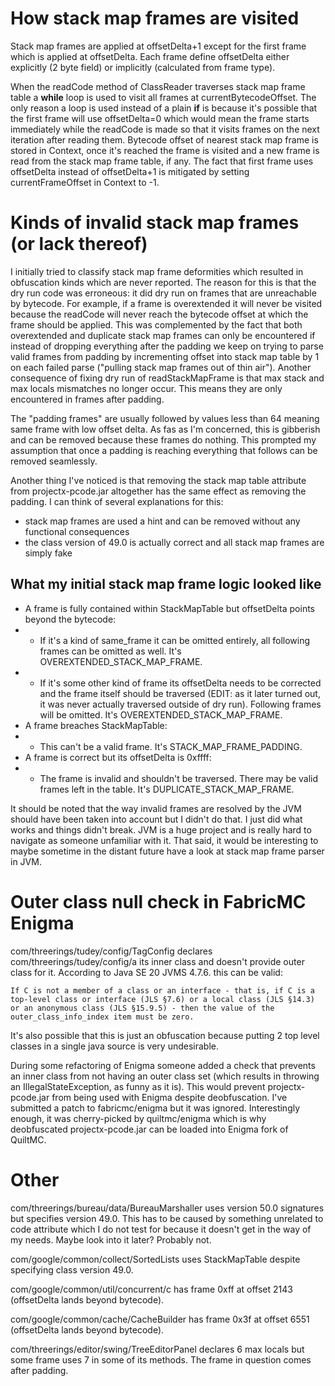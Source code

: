 # How stack map frames are visited

Stack map frames are applied at offsetDelta+1 except for the first frame which is applied at offsetDelta. Each frame define offsetDelta either explicitly (2 byte field) or implicitly (calculated from frame type).

When the readCode method of ClassReader traverses stack map frame table a **while** loop is used to visit all frames at currentBytecodeOffset. The only reason a loop is used instead of a plain **if** is because it's possible that the first frame will use offsetDelta=0 which would mean the frame starts immediately while the readCode is made so that it visits frames on the next iteration after reading them. Bytecode offset of nearest stack map frame is stored in Context, once it's reached the frame is visited and a new frame is read from the stack map frame table, if any. The fact that first frame uses offsetDelta instead of offsetDelta+1 is mitigated by setting currentFrameOffset in Context to -1.

# Kinds of invalid stack map frames (or lack thereof)

I initially tried to classify stack map frame deformities which resulted in obfuscation kinds which are never reported. The reason for this is that the dry run code was erroneous: it did dry run on frames that are unreachable by bytecode. For example, if a frame is overextended it will never be visited because the readCode will never reach the bytecode offset at which the frame should be applied. This was complemented by the fact that both overextended and duplicate stack map frames can only be encountered if instead of dropping everything after the padding we keep on trying to parse valid frames from padding by incrementing offset into stack map table by 1 on each failed parse ("pulling stack map frames out of thin air"). Another consequence of fixing dry run of readStackMapFrame is that max stack and max locals mismatches no longer occur. This means they are only encountered in frames after padding.

The "padding frames" are usually followed by values less than 64 meaning same frame with low offset delta. As fas as I'm concerned, this is gibberish and can be removed because these frames do nothing. This prompted my assumption that once a padding is reaching everything that follows can be removed seamlessly.

Another thing I've noticed is that removing the stack map table attribute from projectx-pcode.jar altogether has the same effect as removing the padding. I can think of several explanations for this:
 - stack map frames are used a hint and can be removed without any functional consequences
 - the class version of 49.0 is actually correct and all stack map frames are simply fake

## What my initial stack map frame logic looked like
- A frame is fully contained within StackMapTable but offsetDelta points beyond the bytecode:
- - If it's a kind of same_frame it can be omitted entirely, all following frames can be omitted as well. It's OVEREXTENDED_STACK_MAP_FRAME.
- - If it's some other kind of frame its offsetDelta needs to be corrected and the frame itself should be traversed (EDIT: as it later turned out, it was never actually traversed outside of dry run). Following frames will be omitted. It's OVEREXTENDED_STACK_MAP_FRAME.
- A frame breaches StackMapTable:
- - This can't be a valid frame. It's STACK_MAP_FRAME_PADDING.
- A frame is correct but its offsetDelta is 0xffff:
- - The frame is invalid and shouldn't be traversed. There may be valid frames left in the table. It's DUPLICATE_STACK_MAP_FRAME.

It should be noted that the way invalid frames are resolved by the JVM should have been taken into account but I didn't do that. I just did what works and things didn't break. JVM is a huge project and is really hard to navigate as someone unfamiliar with it. That said, it would be interesting to maybe sometime in the distant future have a look at stack map frame parser in JVM.

# Outer class null check in FabricMC Enigma

com/threerings/tudey/config/TagConfig declares com/threerings/tudey/config/a its inner class and doesn't provide outer class for it. According to Java SE 20 JVMS 4.7.6. this can be valid:

```
If C is not a member of a class or an interface - that is, if C is a top-level class or interface (JLS §7.6) or a local class (JLS §14.3) or an anonymous class (JLS §15.9.5) - then the value of the outer_class_info_index item must be zero.
```

It's also possible that this is just an obfuscation because putting 2 top level classes in a single java source is very undesirable.

During some refactoring of Enigma someone added a check that prevents an inner class from not having an outer class set (which results in throwing an IllegalStateException, as funny as it is). This would prevent projectx-pcode.jar from being used with Enigma despite deobfuscation. I've submitted a patch to fabricmc/enigma but it was ignored. Interestingly enough, it was cherry-picked by quiltmc/enigma which is why deobfuscated projectx-pcode.jar can be loaded into Enigma fork of QuiltMC.

# Other

com/threerings/bureau/data/BureauMarshaller uses version 50.0 signatures but specifies version 49.0. This has to be caused by something unrelated to code attribute which I do not test for because it doesn't get in the way of my needs. Maybe look into it later? Probably not.

com/google/common/collect/SortedLists uses StackMapTable despite specifying class version 49.0.

com/google/common/util/concurrent/c has frame 0xff at offset 2143 (offsetDelta lands beyond bytecode).

com/google/common/cache/CacheBuilder has frame 0x3f at offset 6551 (offsetDelta lands beyond bytecode).

com/threerings/editor/swing/TreeEditorPanel declares 6 max locals but some frame uses 7 in some of its methods. The frame in question comes after padding.
